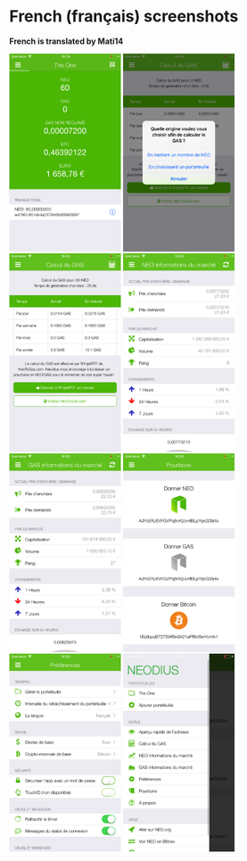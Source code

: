 # French (français) screenshots

**French is translated by Mati14**

<img src="screen-wallet.png" width="200" alt="Portefeuille actuel"> <img src="screen-gas-calculation-input.png" width="200" alt="Calcul du GAS - Choisissez une méthode"> <img src="screen-gas-calculation.png" width="200" alt="Calcul du GAS"> <img src="screen-neo-market-info.png" width="200" alt="NEO informations du marché"> <img src="screen-gas-market-info.png" width="200" alt="GAS informations du marché"> <img src="screen-tip-jar.png" width="200" alt="Pourboire"> <img src="screen-settings.png" width="200" alt="Préférences"> <img src="screen-menu.png" width="200" alt="Neodius">